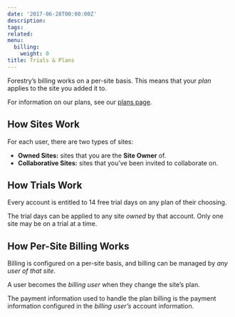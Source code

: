 ```yaml
---
date: '2017-06-28T00:00:00Z'
description: 
tags:
related:
menu:
  billing:
    weight: 0
title: Trials & Plans
---
```

Forestry’s billing works on a per-site basis. This means that your *plan* applies to the site you added it to.

For information on our plans, see our [plans page][1].

## How Sites Work
For each user, there are two types of sites:

- **Owned Sites:** sites that you are the **Site Owner** of.
- **Collaborative Sites:** sites that you’ve been invited to collaborate on.

## How Trials Work
Every account is entitled to 14 free trial days on any plan of their choosing.

The trial days can be applied to any site *owned* by that account. Only one site may be on a trial at a time.

## How Per-Site Billing Works
Billing is configured on a per-site basis, and billing can be managed by *any user of that site*.

A user becomes the *billing user* when they change the site’s plan.

The payment information used to handle the plan billing is the payment information configured in the *billing user’s* account information.

[1]: https://forestry.io/plans/
